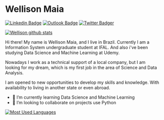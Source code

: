 # Wellison Maia

[![Linkedin Badge](https://img.shields.io/badge/-LinkedIn-blue?style=flat-square&logo=Linkedin&logoColor=white&link=https://www.linkedin.com/in/wellison-maia/)](https://www.linkedin.com/in/wellison-maia/)
[![Outlook Badge](https://img.shields.io/badge/-Outlook-black?style=flat-square&logo=Microsoft&logoColor=white&link=mail.to:wellison_maia@outlook.com)](mail.to:wellison_maia@outlook.com)
[![Twitter Badger](https://img.shields.io/badge/-Twitter-blue?style=flat-square&logo=Twitter&logoColor=white&link=https://twitter.com/wellisonxd)](https://twitter.com/wellisonxd)

[![Wellison github stats](https://github-readme-stats.vercel.app/api?username=wellisonxd&theme=dark&show_icons=true)](https://github.com/wellisonxd/github-readme-stats)

Hi there! My name is Wellison Maia, and I live in Brazil. Currently I am a Information System undergraduate student at IFAL. And also i've been studying Data Science and Machine Learning at Udemy.
 
Nowadays I work as a technical support of a local company, but I am looking for my dream, which is my first job in the area of Science and Data Analysis.

I am opened to new opportunities to develop my skills and knowledge. With availability to living in another state or even abroad.

- 🌱 I’m currently learning Data Science and Machine Learning
- 👯 I’m looking to collaborate on projects use Python

[![Most Used Languages](https://github-readme-stats.vercel.app/api/top-langs/?username=wellisonxd&layout=compact)](https://github.com/wellisonxd/github-readme-stats)
<!--
**wellisonxd/wellisonxd** is a ✨ _special_ ✨ repository because its `README.md` (this file) appears on your GitHub profile.

Here are some ideas to get you started:

- 🔭 I’m currently working on ...
- 🤔 I’m looking for help with ...
- 💬 Ask me about 
- 😄 Pronouns: ...
- ⚡ Fun fact: ...
-->
